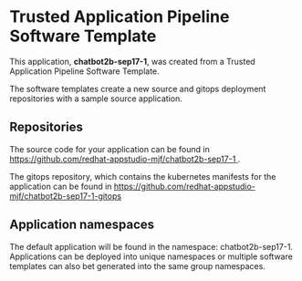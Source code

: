 # Trusted Application Pipeline Software Template

This application, **chatbot2b-sep17-1**, was created from a Trusted Application Pipeline Software Template.

The software templates create a new source and gitops deployment repositories with a sample source application. 

## Repositories

The source code for your application can be found in [https://github.com/redhat-appstudio-mjf/chatbot2b-sep17-1 ](https://github.com/redhat-appstudio-mjf/chatbot2b-sep17-1 ).
 
The gitops repository, which contains the kubernetes manifests for the application can be found in 
[https://github.com/redhat-appstudio-mjf/chatbot2b-sep17-1-gitops ](https://github.com/redhat-appstudio-mjf/chatbot2b-sep17-1-gitops ) 

## Application namespaces 

The default application will be found in the namespace: chatbot2b-sep17-1. Applications can be deployed into unique namespaces or multiple software templates can also bet generated into the same group namespaces.  